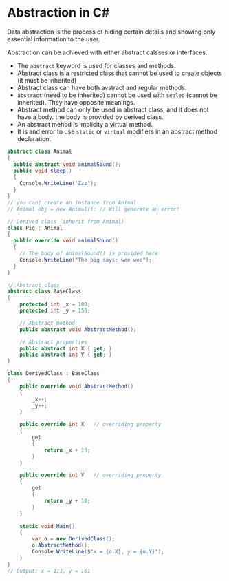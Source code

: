 # Abstraction in C#
Data abstraction is the process of hiding certain details and showing only essential information to the user.

Abstraction can be achieved with either abstract calsses or interfaces.

- The `abstract` keyword is used for classes and methods.
- Abstract class is a restricted class that cannot be used to create objects (it must be inherited)
- Abstract class can have both avstract and regular methods.
- `abstract` (need to be inherited) cannot be used with `sealed` (cannot be inherited). They have opposite meanings.
- Abstract method can only be used in abstract class, and it does not have a body. the body is provided by derived class.
- An abstract mehod is implicity a virtual method.
- It is and error to use `static` or `virtual` modifiers in an abstract method declaration.
```C#
abstract class Animal 
{
  public abstract void animalSound();
  public void sleep() 
  {
    Console.WriteLine("Zzz");
  }
}
// you cant create an instance from Animal
// Animal obj = new Animal(); // Will generate an error!

// Derived class (inherit from Animal)
class Pig : Animal
{
  public override void animalSound()
  {
    // The body of animalSound() is provided here
    Console.WriteLine("The pig says: wee wee");
  }
}
```
```C#
// Abstract class
abstract class BaseClass
{
    protected int _x = 100;
    protected int _y = 150;

    // Abstract method
    public abstract void AbstractMethod();

    // Abstract properties
    public abstract int X { get; }
    public abstract int Y { get; }
}

class DerivedClass : BaseClass
{
    public override void AbstractMethod()
    {
        _x++;
        _y++;
    }

    public override int X   // overriding property
    {
        get
        {
            return _x + 10;
        }
    }

    public override int Y   // overriding property
    {
        get
        {
            return _y + 10;
        }
    }

    static void Main()
    {
        var o = new DerivedClass();
        o.AbstractMethod();
        Console.WriteLine($"x = {o.X}, y = {o.Y}");
    }
}
// Output: x = 111, y = 161
```
